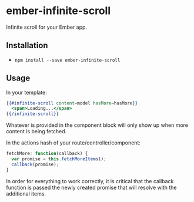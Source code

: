 # ember-infinite-scroll

Infinite scroll for your Ember app.

## Installation

* `npm install --save ember-infinite-scroll`

## Usage

In your template:

```hbs
{{#infinite-scroll content=model hasMore=hasMore}}
  <span>Loading...</span>
{{/infinite-scroll}}
```

Whatever is provided in the component block will only show up when more content is being fetched.

In the actions hash of your route/controller/component:

```javascript
fetchMore: function(callback) {
  var promise = this.fetchMoreItems();
  callback(promise);
}
```

In order for everything to work correctly, it is critical that the callback function is passed the newly created promise that will resolve with the additional items.
